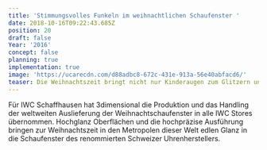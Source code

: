 ```yaml
---
title: 'Stimmungsvolles Funkeln im weihnachtlichen Schaufenster '
date: 2018-10-16T09:22:43.685Z
position: 20
draft: false
Year: '2016'
concept: false
planning: true
implementation: true
image: 'https://ucarecdn.com/d88adbc8-672c-431e-913a-56e40abfacd6/'
teaser: Die Weihnachtszeit bringt nicht nur Kinderaugen zum Glitzern und Glänzen
---
```

Für IWC Schaffhausen hat 3dimensional die Produktion und das Handling der weltweiten Auslieferung der Weihnachtschaufenster in alle IWC Stores übernommen. Hochglanz Oberflächen und die hochpräzise Ausführung bringen zur Weihnachtszeit in den Metropolen dieser Welt edlen Glanz in die Schaufenster des renommierten Schweizer Uhrenherstellers.
